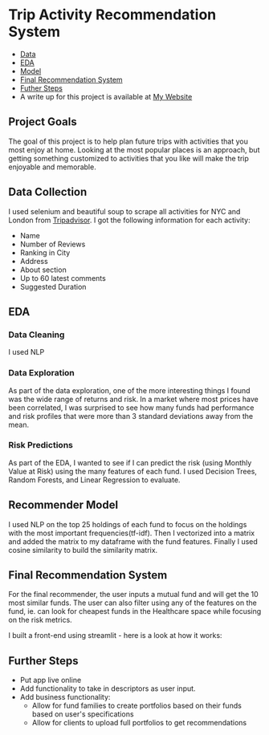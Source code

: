 # Trip Activity Recommendation System

- [Data](#data)
- [EDA](#eda)
- [Model](#model)
- [Final Recommendation System](#sys)
- [Futher Steps](#steps)
- A write up for this project is available at [My Website](https://johncanque.com/building-a-trip-recommendation-system/)

## Project Goals
The goal of this project is to help plan future trips with activities that you most enjoy at home. Looking at the most popular places is an approach, but getting something customized to activities that you like will make the trip enjoyable and memorable.


## Data Collection <a name='data'></a>
I used selenium and beautiful soup to scrape all activities for NYC and London from [Tripadvisor](https://www.tripadvisor.com/). I got the following information for each activity:
- Name
- Number of Reviews
- Ranking in City
- Address
- About section
- Up to 60 latest comments
- Suggested Duration

## EDA <a name='eda'></a>
### Data Cleaning
I used NLP 


### Data Exploration
As part of the data exploration, one of the more interesting things I found was the wide range of returns and risk. In a market where most prices have been correlated, I was surprised to see how many funds had performance and risk profiles that were more than 3 standard deviations away from the mean.


### Risk Predictions
As part of the EDA, I wanted to see if I can predict the risk (using Monthly Value at Risk) using the many features of each fund. I used Decision Trees, Random Forests, and Linear Regression to evaluate.


## Recommender Model <a name='model'></a>
I used NLP on the top 25 holdings of each fund to focus on the holdings with the most important frequencies(tf-idf). Then I vectorized into a matrix and added the matrix to my dataframe with the fund features. Finally I used cosine similarity to build the similarity matrix.
 

## Final Recommendation System <a name='sys'></a>
For the final recommender, the user inputs a mutual fund and will get the 10 most similar funds. The user can also filter using any of the features on the fund, ie. can look for cheapest funds in the Healthcare space while focusing on the risk metrics.

I built a front-end using streamlit - here is a look at how it works:

## Further Steps <a name='steps'></a>
- Put app live online
- Add functionality to take in descriptors as user input.
- Add business functionality:
  - Allow for fund families to create portfolios based on their funds based on user's specifications
  - Allow for clients to upload full portfolios to get recommendations
